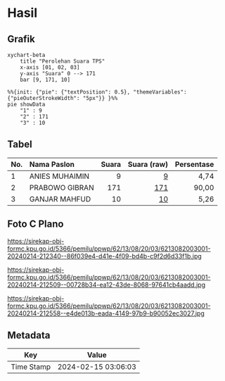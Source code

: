 # Hasil

## Grafik

```mermaid
xychart-beta
    title "Perolehan Suara TPS"
    x-axis [01, 02, 03]
    y-axis "Suara" 0 --> 171
    bar [9, 171, 10]
```

```mermaid
%%{init: {"pie": {"textPosition": 0.5}, "themeVariables": {"pieOuterStrokeWidth": "5px"}} }%%
pie showData
    "1" : 9
    "2" : 171
    "3" : 10
```

## Tabel

| No. | Nama Paslon    | Suara | Suara (raw) | Persentase |
|:--- |:-------------- | -----:| -----------:| ----------:|
| 1   | ANIES MUHAIMIN | 9     | [9][p-1]    | 4,74       |
| 2   | PRABOWO GIBRAN | 171   | [171][p-2]  | 90,00      |
| 3   | GANJAR MAHFUD  | 10    | [10][p-3]   | 5,26       |


[p-1]: https://github.com/gigit-pemilu/pemilu-2024-62-kalimantan-tengah/blob/main/pilpres/hitung-suara/sub/62-kalimantan-tengah/sub/13-barito-timur/sub/08-raren-batuah/sub/2003-batuah/sub/001-tps/sub/paslon-1.txt
[p-2]: https://github.com/gigit-pemilu/pemilu-2024-62-kalimantan-tengah/blob/main/pilpres/hitung-suara/sub/62-kalimantan-tengah/sub/13-barito-timur/sub/08-raren-batuah/sub/2003-batuah/sub/001-tps/sub/paslon-2.txt
[p-3]: https://github.com/gigit-pemilu/pemilu-2024-62-kalimantan-tengah/blob/main/pilpres/hitung-suara/sub/62-kalimantan-tengah/sub/13-barito-timur/sub/08-raren-batuah/sub/2003-batuah/sub/001-tps/sub/paslon-3.txt

## Foto C Plano

https://sirekap-obj-formc.kpu.go.id/5366/pemilu/ppwp/62/13/08/20/03/6213082003001-20240214-212340--86f039e4-d41e-4f09-bd4b-c9f2d6d33f1b.jpg

https://sirekap-obj-formc.kpu.go.id/5366/pemilu/ppwp/62/13/08/20/03/6213082003001-20240214-212509--00728b34-ea12-43de-8068-97641cb4aadd.jpg

https://sirekap-obj-formc.kpu.go.id/5366/pemilu/ppwp/62/13/08/20/03/6213082003001-20240214-212558--e4de013b-eada-4149-97b9-b90052ec3027.jpg


## Metadata

| Key        | Value               |
| ---------- | ------------------- |
| Time Stamp | 2024-02-15 03:06:03 |



